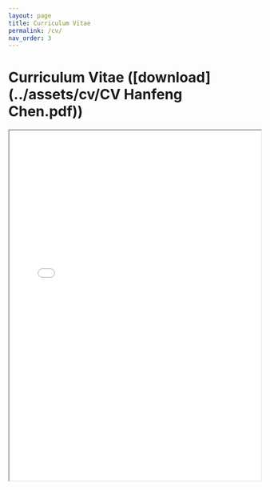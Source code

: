 ```yaml
---
layout: page
title: Curriculum Vitae
permalink: /cv/
nav_order: 3
---
```


# Curriculum Vitae ([download](../assets/cv/CV Hanfeng Chen.pdf))

<iframe width="100%" height="700" src="/assets/cv/CV_Hanfeng_Chen.pdf">If you are seeing this text, please download the CV using the link above.</iframe>